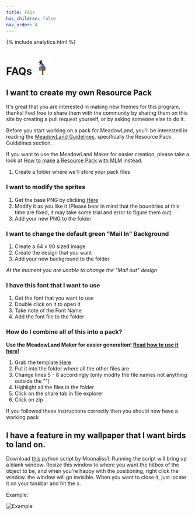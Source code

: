 ```yaml
---
title: FAQs
has_children: false
nav_order: 4
---
```


{% include analytics.html %}

# FAQs ![birb](../assets/images/Birb.png)

## I want to create my own Resource Pack

It's great that you are interested in making new themes for this program, thanks!
Feel free to share them with the community by sharing them on this site by creating a pull request yourself, or by asking someone else to do it.

Before you start working on a pack for MeadowLand, you'll be interested in reading the [MeadowLand Guidelines](../Pages/GUIDELINES.md), specifically the Resource Pack Guidelines section.

If you want to use the MeadowLand Maker for easier creation, please take a look at [How to make a Resource Pack with MLM](../help/RPMLM.md) instead.

1. Create a folder where we'll store your pack files

### I want to modify the sprites

1. Get the base PNG by clicking [Here](https://drive.google.com/file/d/1YoKCgoS6XOMIvmqIbLWb0JIXG1apM6Sv/view?usp=sharing)
2. Modify it as you like it (Please bear in mind that the boundries at this time are fixed, it may take some trial and error to figure them out)
3. Add your new PNG to the folder

### I want to change the default green "Mail In" Background

1. Create a 64 x 90 sized image
2. Create the design that you want
3. Add your new background to the folder

*At the moment you are unable to change the "Mail out" design*

### I have this font that I want to use

1. Get the font that you want to use
2. Double click on it to open it
3. Take note of the Font Name
4. Add the font file to the folder

### How do I combine all of this into a pack?

**Use the MeadowLand Maker for easier generation! [Read how to use it here!](../help/RPMLM.md)**
1. Grab the template [Here](https://drive.google.com/file/d/1Vq4JUMLq9LFSfUV0UEndjm1RdGEm-Oj5/view?usp=sharing)
2. Put it into the folder where all the other files are
3. Change lines 5 - 8 accordingly (only modify the file names not anything outside the "")
4. Highlight all the files in the folder
5. Click on the share tab in file explorer
6. Click on zip

If you followed these instructions correctly then you should now have a working pack

## I have a feature in my wallpaper that I want birds to land on.
Download [this](https://github.com/Moonaliss1/desktopmeadowtool/releases/download/v1/blank.pyw) python script by Moonaliss1.
Running the script will bring up a blank window. Resize this window to where you want the hitbox of the object to be, and when you're happy with the positioning, right click the window. the window will go invisible. When you want to close it, just locate it on your taskbar and hit the x.

Example:

![Example](https://user-images.githubusercontent.com/60161840/80380026-93713b00-8864-11ea-9ffc-0632b17a6732.gif)
